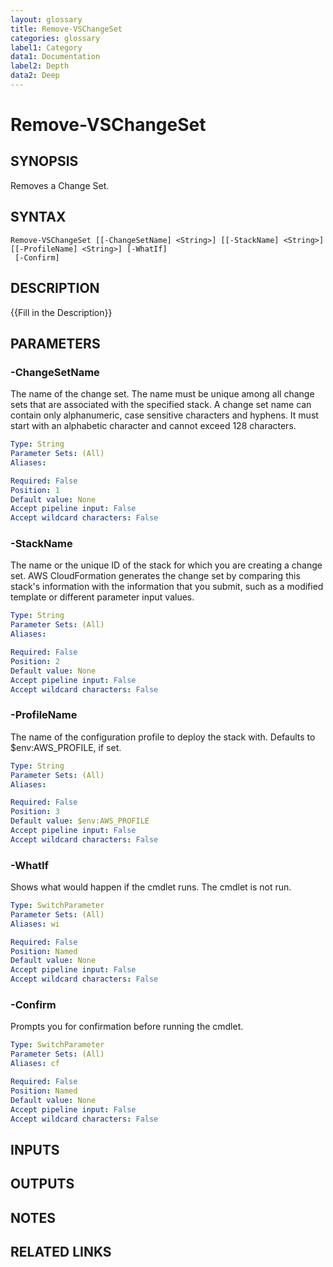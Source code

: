 ```yaml
---
layout: glossary
title: Remove-VSChangeSet
categories: glossary
label1: Category
data1: Documentation
label2: Depth
data2: Deep
---
```


# Remove-VSChangeSet

## SYNOPSIS
Removes a Change Set.

## SYNTAX

```
Remove-VSChangeSet [[-ChangeSetName] <String>] [[-StackName] <String>] [[-ProfileName] <String>] [-WhatIf]
 [-Confirm]
```

## DESCRIPTION
{{Fill in the Description}}

## PARAMETERS

### -ChangeSetName
The name of the change set.
The name must be unique among all change sets that are associated with the specified stack.
A change set name can contain only alphanumeric, case sensitive characters and hyphens.
It must start with an alphabetic character and cannot exceed 128 characters.

```yaml
Type: String
Parameter Sets: (All)
Aliases: 

Required: False
Position: 1
Default value: None
Accept pipeline input: False
Accept wildcard characters: False
```

### -StackName
The name or the unique ID of the stack for which you are creating a change set.
AWS CloudFormation generates the change set by comparing this stack's information with the information that you submit, such as a modified template or different parameter input values.

```yaml
Type: String
Parameter Sets: (All)
Aliases: 

Required: False
Position: 2
Default value: None
Accept pipeline input: False
Accept wildcard characters: False
```

### -ProfileName
The name of the configuration profile to deploy the stack with.
Defaults to $env:AWS_PROFILE, if set.

```yaml
Type: String
Parameter Sets: (All)
Aliases: 

Required: False
Position: 3
Default value: $env:AWS_PROFILE
Accept pipeline input: False
Accept wildcard characters: False
```

### -WhatIf
Shows what would happen if the cmdlet runs.
The cmdlet is not run.

```yaml
Type: SwitchParameter
Parameter Sets: (All)
Aliases: wi

Required: False
Position: Named
Default value: None
Accept pipeline input: False
Accept wildcard characters: False
```

### -Confirm
Prompts you for confirmation before running the cmdlet.

```yaml
Type: SwitchParameter
Parameter Sets: (All)
Aliases: cf

Required: False
Position: Named
Default value: None
Accept pipeline input: False
Accept wildcard characters: False
```

## INPUTS

## OUTPUTS

## NOTES

## RELATED LINKS

